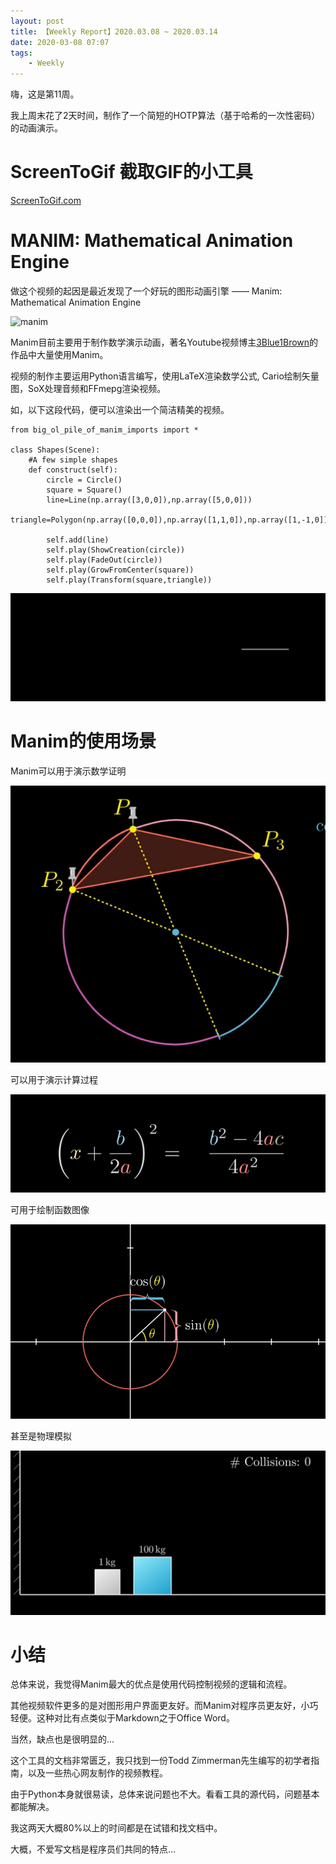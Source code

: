 ```yaml
---
layout: post
title: 【Weekly Report】2020.03.08 ~ 2020.03.14
date: 2020-03-08 07:07
tags:
    - Weekly
---
```


嗨，这是第11周。

我上周末花了2天时间，制作了一个简短的HOTP算法（基于哈希的一次性密码）的动画演示。

# ScreenToGif 截取GIF的小工具

[ScreenToGif.com](https://www.screentogif.com/downloads.html)

# MANIM: Mathematical Animation Engine

做这个视频的起因是最近发现了一个好玩的图形动画引擎 —— Manim: Mathematical Animation Engine

![manim](https://raw.githubusercontent.com/3b1b/manim/master/logo/cropped.png)

Manim目前主要用于制作数学演示动画，著名Youtube视频博主[3Blue1Brown](https://www.3blue1brown.com/)的作品中大量使用Manim。

视频的制作主要运用Python语言编写，使用LaTeX渲染数学公式, Cario绘制矢量图，SoX处理音频和FFmepg渲染视频。

如，以下这段代码，便可以渲染出一个简洁精美的视频。
```
from big_ol_pile_of_manim_imports import *

class Shapes(Scene):
    #A few simple shapes
    def construct(self):
        circle = Circle()
        square = Square()
        line=Line(np.array([3,0,0]),np.array([5,0,0]))
        triangle=Polygon(np.array([0,0,0]),np.array([1,1,0]),np.array([1,-1,0]))

        self.add(line)
        self.play(ShowCreation(circle))
        self.play(FadeOut(circle))
        self.play(GrowFromCenter(square))
        self.play(Transform(square,triangle))
```

![manim0](https://raw.githubusercontent.com/plusplus7/solutions/master/weekly/2020/miscs/week11/manim0.gif)

# Manim的使用场景

Manim可以用于演示数学证明

![manim1](https://raw.githubusercontent.com/plusplus7/solutions/master/weekly/2020/miscs/week11/manim1.gif)

可以用于演示计算过程

![manim2](https://raw.githubusercontent.com/plusplus7/solutions/master/weekly/2020/miscs/week11/manim2.gif)

可用于绘制函数图像

![manim3](https://raw.githubusercontent.com/plusplus7/solutions/master/weekly/2020/miscs/week11/manim3.gif)

甚至是物理模拟

![manim4](https://raw.githubusercontent.com/plusplus7/solutions/master/weekly/2020/miscs/week11/manim4.gif)

# 小结

总体来说，我觉得Manim最大的优点是使用代码控制视频的逻辑和流程。

其他视频软件更多的是对图形用户界面更友好。而Manim对程序员更友好，小巧轻便。这种对比有点类似于Markdown之于Office Word。

当然，缺点也是很明显的...

这个工具的文档非常匮乏，我只找到一份Todd Zimmerman先生编写的初学者指南，以及一些热心网友制作的视频教程。

由于Python本身就很易读，总体来说问题也不大。看看工具的源代码，问题基本都能解决。

我这两天大概80%以上的时间都是在试错和找文档中。

大概，不爱写文档是程序员们共同的特点...
